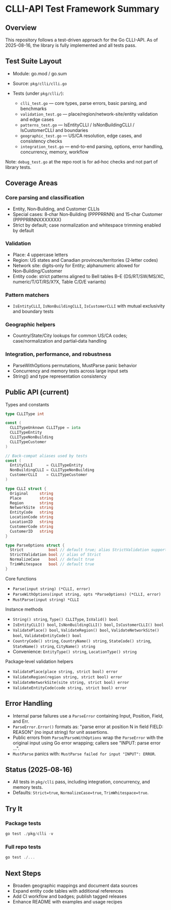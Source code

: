# CLLI-API Test Framework Summary

## Overview

This repository follows a test-driven approach for the Go CLLI-API. As of 2025-08-16, the library is fully implemented and all tests pass.

## Test Suite Layout

- Module: go.mod / go.sum
- Source: `pkg/clli/clli.go`
- Tests (under `pkg/clli/`):

  - `clli_test.go` — core types, parse errors, basic parsing, and benchmarks
  - `validation_test.go` — place/region/network-site/entity validation and edge cases
  - `patterns_test.go` — IsEntityCLLI / IsNonBuildingCLLI / IsCustomerCLLI and boundaries
  - `geographic_test.go` — US/CA resolution, edge cases, and consistency checks
  - `integration_test.go` — end-to-end parsing, options, error handling, concurrency, memory, workflow

Note: `debug_test.go` at the repo root is for ad‑hoc checks and not part of library tests.

## Coverage Areas

### Core parsing and classification

- Entity, Non‑Building, and Customer CLLIs
- Special cases: 8‑char Non‑Building (PPPPRRNN) and 15‑char Customer (PPPPRRNNXXXXXXX)
- Strict by default; case normalization and whitespace trimming enabled by default

### Validation

- Place: 4 uppercase letters
- Region: US states and Canadian provinces/territories (2‑letter codes)
- Network site: digits‑only for Entity; alphanumeric allowed for Non‑Building/Customer
- Entity code: strict patterns aligned to Bell tables B–E (DS/RT/SW/MS/XC, numeric/T/GT/RS/X?X, Table C/D/E variants)

### Pattern matchers

- `IsEntityCLLI`, `IsNonBuildingCLLI`, `IsCustomerCLLI` with mutual exclusivity and boundary tests

### Geographic helpers

- Country/State/City lookups for common US/CA codes; case/normalization and partial‑data handling

### Integration, performance, and robustness

- ParseWithOptions permutations, MustParse panic behavior
- Concurrency and memory tests across large input sets
- String() and type representation consistency

## Public API (current)

Types and constants

```go
type CLLIType int

const (
  CLLITypeUnknown CLLIType = iota
  CLLITypeEntity
  CLLITypeNonBuilding
  CLLITypeCustomer
)

// Back‑compat aliases used by tests
const (
  EntityCLLI      = CLLITypeEntity
  NonBuildingCLLI = CLLITypeNonBuilding
  CustomerCLLI    = CLLITypeCustomer
)

type CLLI struct {
  Original     string
  Place        string
  Region       string
  NetworkSite  string
  EntityCode   string
  LocationCode string
  LocationID   string
  CustomerCode string
  CustomerID   string
}

type ParseOptions struct {
  Strict           bool // default true; alias StrictValidation supported
  StrictValidation bool // alias of Strict
  NormalizeCase    bool // default true
  TrimWhitespace   bool // default true
}
```

Core functions

- `Parse(input string) (*CLLI, error)`
- `ParseWithOptions(input string, opts *ParseOptions) (*CLLI, error)`
- `MustParse(input string) *CLLI`

Instance methods

- `String() string`, `Type() CLLIType`, `IsValid() bool`
- `IsEntityCLLI() bool`, `IsNonBuildingCLLI() bool`, `IsCustomerCLLI() bool`
- `ValidatePlace() bool`, `ValidateRegion() bool`, `ValidateNetworkSite() bool`, `ValidateEntityCode() bool`
- `CountryCode() string`, `CountryName() string`, `StateCode() string`, `StateName() string`, `CityName() string`
- Convenience: `EntityType() string`, `LocationType() string`

Package‑level validation helpers

- `ValidatePlace(place string, strict bool) error`
- `ValidateRegion(region string, strict bool) error`
- `ValidateNetworkSite(site string, strict bool) error`
- `ValidateEntityCode(code string, strict bool) error`

## Error Handling

- Internal parse failures use a `ParseError` containing Input, Position, Field, and Err.
- `ParseError.Error()` formats as: "parse error at position N in field FIELD: REASON" (no input string) for unit assertions.
- Public errors from `Parse`/`ParseWithOptions` wrap the `ParseError` with the original input using Go error wrapping; callers see "INPUT: parse error ...".
- `MustParse` panics with: `MustParse failed for input "INPUT": ERROR`.

## Status (2025‑08‑16)

- All tests in `pkg/clli` pass, including integration, concurrency, and memory tests.
- Defaults: `Strict=true`, `NormalizeCase=true`, `TrimWhitespace=true`.

## Try It

### Package tests

```powershell
go test ./pkg/clli -v
```

### Full repo tests

```powershell
go test ./...
```

## Next Steps

- Broaden geographic mappings and document data sources
- Expand entity code tables with additional references
- Add CI workflow and badges; publish tagged releases
- Enhance README with examples and usage recipes
